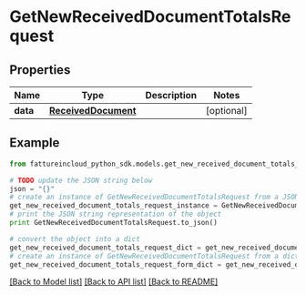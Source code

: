 # GetNewReceivedDocumentTotalsRequest



## Properties
Name | Type | Description | Notes
------------ | ------------- | ------------- | -------------
**data** | [**ReceivedDocument**](ReceivedDocument.md) |  | [optional] 

## Example

```python
from fattureincloud_python_sdk.models.get_new_received_document_totals_request import GetNewReceivedDocumentTotalsRequest

# TODO update the JSON string below
json = "{}"
# create an instance of GetNewReceivedDocumentTotalsRequest from a JSON string
get_new_received_document_totals_request_instance = GetNewReceivedDocumentTotalsRequest.from_json(json)
# print the JSON string representation of the object
print GetNewReceivedDocumentTotalsRequest.to_json()

# convert the object into a dict
get_new_received_document_totals_request_dict = get_new_received_document_totals_request_instance.to_dict()
# create an instance of GetNewReceivedDocumentTotalsRequest from a dict
get_new_received_document_totals_request_form_dict = get_new_received_document_totals_request.from_dict(get_new_received_document_totals_request_dict)
```
[[Back to Model list]](../README.md#documentation-for-models) [[Back to API list]](../README.md#documentation-for-api-endpoints) [[Back to README]](../README.md)


